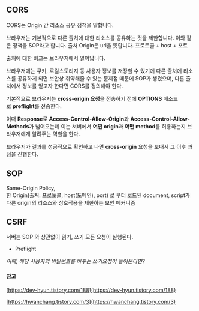 

## CORS

CORS는 Origin 간 리소스 공유 정책을 말합니다.

브라우저는 기본적으로 다른 출처에 대한 리소스를 공유하는 것을 제한합니다. 이와 같은 정책을 SOP라고 합니다. 출처 Origin은 url을 뜻합니다. 프로토콜 + host + 포트

출처에 대한 비교는 브라우저에서 일어납니다.

브라우저에는 쿠키, 로컬스토리지 등 사용자 정보를 저장할 수 있기에 다른 출처에 리소스를 공유하게 되면 보안상 취약해줄 수 있는 문제점 때문에 SOP가 생겼으며, 다른 출처에서 정보를 얻고자 한다면 CORS를 정의해야 한다.

기본적으로 브라우저는 **cross-origin 요청**을 전송하기 전에 **OPTIONS** 메소드로 **preflight**를 전송한다.

이때 **Response**로 **Access-Control-Allow-Origin**과 **Access-Control-Allow-Methods**가 넘어오는데 이는 서버에서 **어떤 origin**과 **어떤 method**를 허용하는지 브라우저에게 알려주는 역할을 한다.

브라우저가 결과를 성공적으로 확인하고 나면 **cross-origin** 요청을 보내서 그 이후 과정을 진행한다.




## SOP

Same-Origin Policy, <br>
한 Origin(출처: 프로토콜, host(도메인), port) 로 부터 로드된 document, script가 다른 origin의 리소스와
상호작용을 제한하는 보안 메커니즘



## CSRF

서버는 SOP 와 상관없이 읽기, 쓰기 모든 요청이 실행된다. <br>

- Preflight 

_이때, 해당 사용자의 비밀번호를 바꾸는 쓰기요청이 들어온다면?_






#### 참고

[https://dev-hyun.tistory.com/188](https://dev-hyun.tistory.com/188)

[https://hwanchang.tistory.com/3](https://hwanchang.tistory.com/3)


